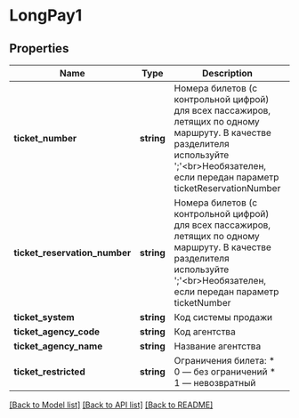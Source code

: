 # LongPay1

## Properties
Name | Type | Description | Notes
------------ | ------------- | ------------- | -------------
**ticket_number** | **string** | Номера билетов (с контрольной цифрой) для всех пассажиров, летящих по одному маршруту. В качестве разделителя используйте &#39;;&#39;&lt;br&gt;Необязателен, если передан параметр ticketReservationNumber | [optional] 
**ticket_reservation_number** | **string** | Номера билетов (с контрольной цифрой) для всех пассажиров, летящих по одному маршруту. В качестве разделителя используйте &#39;;&#39;&lt;br&gt;Необязателен, если передан параметр ticketNumber | [optional] 
**ticket_system** | **string** | Код системы продажи | [optional] 
**ticket_agency_code** | **string** | Код агентства | [optional] 
**ticket_agency_name** | **string** | Название агентства | [optional] 
**ticket_restricted** | **string** | Ограничения билета:         * 0 — без ограничений         * 1 — невозвратный | [optional] 

[[Back to Model list]](../README.md#documentation-for-models) [[Back to API list]](../README.md#documentation-for-api-endpoints) [[Back to README]](../README.md)


